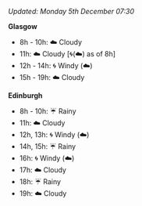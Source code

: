 *Updated: Monday 5th December 07:30*

**Glasgow**

* 8h - 10h: :cloud: Cloudy
* 11h: :cloud: Cloudy [:cyclone:(:cloud:) as of 8h]
* 12h - 14h: :cyclone: Windy (:cloud:)
* 15h - 19h: :cloud: Cloudy

**Edinburgh**

* 8h - 10h: :umbrella: Rainy
* 11h: :cloud: Cloudy
* 12h, 13h: :cyclone: Windy (:cloud:)
* 14h, 15h: :umbrella: Rainy
* 16h: :cyclone: Windy (:cloud:)
* 17h: :cloud: Cloudy
* 18h: :umbrella: Rainy
* 19h: :cloud: Cloudy
